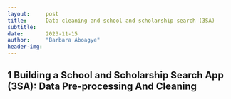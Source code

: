 ```yaml
---
layout:     post
title:      Data cleaning and school and scholarship search (3SA)
subtitle:   
date:       2023-11-15
author:     "Barbara Aboagye"
header-img: 
---
```


## 1 Building a School and Scholarship Search App (3SA): Data Pre-processing And Cleaning 
